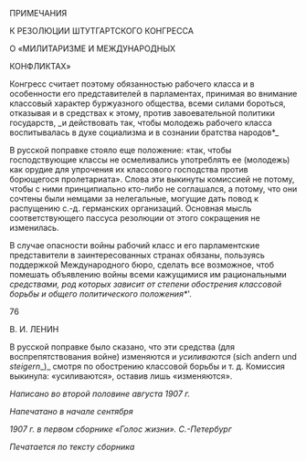 ПРИМЕЧАНИЯ

К РЕЗОЛЮЦИИ ШТУТГАРТСКОГО КОНГРЕССА

О «МИЛИТАРИЗМЕ И МЕЖДУНАРОДНЫХ

КОНФЛИКТАХ»

Конгресс считает поэтому обязанностью рабочего класса и в особенности его пред­ставителей в парламентах, принимая во внимание классовый характер буржуазного общества, всеми силами бороться, отказывая и в средствах к этому, против завоева­тельной политики государств, _и действовать так, чтобы молодежь рабочего класса воспитывалась в духе социализма и в сознании братства народов*\_

В русской поправке стояло еще положение: «так, чтобы господствующие классы не осмеливались употреблять ее (молодежь) как орудие для упрочения их классового господства против борющегося пролетариата». Слова эти выкинуты комиссией не по­тому, чтобы с ними принципиально кто-либо не соглашался, а потому, что они сочтены были немцами за нелегальные, могущие дать повод к распущению с.-д. германских ор­ганизаций. Основная мысль соответствующего пассуса резолюции от этого сокращения не изменилась.

В случае опасности войны рабочий класс и его парламентские представители в заинтересованных странах обязаны, пользуясь поддержкой Международного бюро, сделать все возможное, чтоб помешать объявлению войны всеми кажущимися им рациональными _средствами, род которых зависит от степе­ни обострения классовой борьбы и общего политического положения*_'.

  

76

  

В. И. ЛЕНИН

  

В русской поправке было сказано, что эти средства (для воспрепятствования вой­не) изменяются и _усиливаются_ (sich andern und _steigern__)_ смотря по обострению классо­вой борьбы и т. д. Комиссия выкинула: «усиливаются», оставив лишь «изменяются».

  

_Написано во второй половине_ _августа 1907 г._

_Напечатано в начале сентября_

_1907 г. в первом сборнике «Голос жизни». С.-Петербург_

  

_Печатается по тексту сборника_